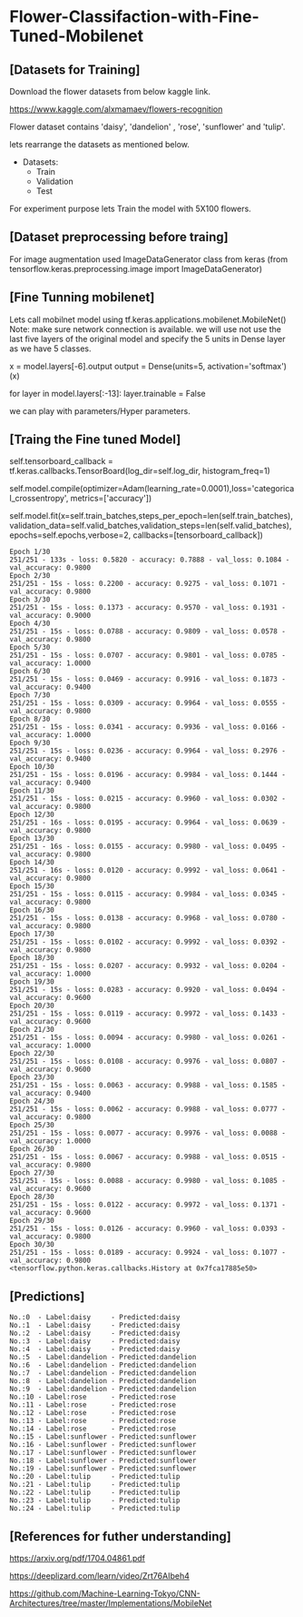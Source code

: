 # Flower-Classifaction-with-Fine-Tuned-Mobilenet

## [Datasets for Training]
Download  the flower datasets from below kaggle link.

https://www.kaggle.com/alxmamaev/flowers-recognition

Flower dataset contains 'daisy', 'dandelion' , 'rose', 'sunflower' and 'tulip'.

lets rearrange the datasets as mentioned below.

* Datasets:
	* Train
	* Validation
	* Test

For experiment purpose lets Train the model with 5X100 flowers.

## [Dataset preprocessing before traing]
For image augmentation used ImageDataGenerator class from keras (from tensorflow.keras.preprocessing.image import ImageDataGenerator)

## [Fine Tunning mobilenet]
Lets call mobilnet model using tf.keras.applications.mobilenet.MobileNet()
Note: make sure network connection is available.
we will use not use the last five layers of the original model and specify the 5 units in Dense layer as we have 5 classes.

x = model.layers[-6].output
output = Dense(units=5, activation='softmax')(x)

for layer in model.layers[:-13]:
    layer.trainable = False

we can  play with parameters/Hyper parameters.

## [Traing the Fine tuned Model]

self.tensorboard_callback = tf.keras.callbacks.TensorBoard(log_dir=self.log_dir, histogram_freq=1)

self.model.compile(optimizer=Adam(learning_rate=0.0001),loss='categorical_crossentropy', metrics=['accuracy'])

self.model.fit(x=self.train_batches,steps_per_epoch=len(self.train_batches),validation_data=self.valid_batches,validation_steps=len(self.valid_batches),epochs=self.epochs,verbose=2, callbacks=[tensorboard_callback])

```
Epoch 1/30
251/251 - 133s - loss: 0.5820 - accuracy: 0.7888 - val_loss: 0.1084 - val_accuracy: 0.9800
Epoch 2/30
251/251 - 15s - loss: 0.2200 - accuracy: 0.9275 - val_loss: 0.1071 - val_accuracy: 0.9800
Epoch 3/30
251/251 - 15s - loss: 0.1373 - accuracy: 0.9570 - val_loss: 0.1931 - val_accuracy: 0.9000
Epoch 4/30
251/251 - 15s - loss: 0.0788 - accuracy: 0.9809 - val_loss: 0.0578 - val_accuracy: 0.9800
Epoch 5/30
251/251 - 15s - loss: 0.0707 - accuracy: 0.9801 - val_loss: 0.0785 - val_accuracy: 1.0000
Epoch 6/30
251/251 - 15s - loss: 0.0469 - accuracy: 0.9916 - val_loss: 0.1873 - val_accuracy: 0.9400
Epoch 7/30
251/251 - 15s - loss: 0.0309 - accuracy: 0.9964 - val_loss: 0.0555 - val_accuracy: 0.9800
Epoch 8/30
251/251 - 15s - loss: 0.0341 - accuracy: 0.9936 - val_loss: 0.0166 - val_accuracy: 1.0000
Epoch 9/30
251/251 - 15s - loss: 0.0236 - accuracy: 0.9964 - val_loss: 0.2976 - val_accuracy: 0.9400
Epoch 10/30
251/251 - 15s - loss: 0.0196 - accuracy: 0.9984 - val_loss: 0.1444 - val_accuracy: 0.9400
Epoch 11/30
251/251 - 15s - loss: 0.0215 - accuracy: 0.9960 - val_loss: 0.0302 - val_accuracy: 0.9800
Epoch 12/30
251/251 - 16s - loss: 0.0195 - accuracy: 0.9964 - val_loss: 0.0639 - val_accuracy: 0.9800
Epoch 13/30
251/251 - 16s - loss: 0.0155 - accuracy: 0.9980 - val_loss: 0.0495 - val_accuracy: 0.9800
Epoch 14/30
251/251 - 16s - loss: 0.0120 - accuracy: 0.9992 - val_loss: 0.0641 - val_accuracy: 0.9800
Epoch 15/30
251/251 - 15s - loss: 0.0115 - accuracy: 0.9984 - val_loss: 0.0345 - val_accuracy: 0.9800
Epoch 16/30
251/251 - 15s - loss: 0.0138 - accuracy: 0.9968 - val_loss: 0.0780 - val_accuracy: 0.9800
Epoch 17/30
251/251 - 15s - loss: 0.0102 - accuracy: 0.9992 - val_loss: 0.0392 - val_accuracy: 0.9800
Epoch 18/30
251/251 - 15s - loss: 0.0207 - accuracy: 0.9932 - val_loss: 0.0204 - val_accuracy: 1.0000
Epoch 19/30
251/251 - 15s - loss: 0.0283 - accuracy: 0.9920 - val_loss: 0.0494 - val_accuracy: 0.9600
Epoch 20/30
251/251 - 15s - loss: 0.0119 - accuracy: 0.9972 - val_loss: 0.1433 - val_accuracy: 0.9600
Epoch 21/30
251/251 - 15s - loss: 0.0094 - accuracy: 0.9980 - val_loss: 0.0261 - val_accuracy: 1.0000
Epoch 22/30
251/251 - 15s - loss: 0.0108 - accuracy: 0.9976 - val_loss: 0.0807 - val_accuracy: 0.9600
Epoch 23/30
251/251 - 15s - loss: 0.0063 - accuracy: 0.9988 - val_loss: 0.1585 - val_accuracy: 0.9400
Epoch 24/30
251/251 - 15s - loss: 0.0062 - accuracy: 0.9988 - val_loss: 0.0777 - val_accuracy: 0.9800
Epoch 25/30
251/251 - 15s - loss: 0.0077 - accuracy: 0.9976 - val_loss: 0.0088 - val_accuracy: 1.0000
Epoch 26/30
251/251 - 15s - loss: 0.0067 - accuracy: 0.9988 - val_loss: 0.0515 - val_accuracy: 0.9800
Epoch 27/30
251/251 - 15s - loss: 0.0088 - accuracy: 0.9980 - val_loss: 0.1085 - val_accuracy: 0.9600
Epoch 28/30
251/251 - 15s - loss: 0.0122 - accuracy: 0.9972 - val_loss: 0.1371 - val_accuracy: 0.9600
Epoch 29/30
251/251 - 15s - loss: 0.0126 - accuracy: 0.9960 - val_loss: 0.0393 - val_accuracy: 0.9800
Epoch 30/30
251/251 - 15s - loss: 0.0189 - accuracy: 0.9924 - val_loss: 0.1077 - val_accuracy: 0.9800
<tensorflow.python.keras.callbacks.History at 0x7fca17885e50>
```
## [Predictions]
```
No.:0  - Label:daisy     - Predicted:daisy
No.:1  - Label:daisy     - Predicted:daisy
No.:2  - Label:daisy     - Predicted:daisy
No.:3  - Label:daisy     - Predicted:daisy
No.:4  - Label:daisy     - Predicted:daisy
No.:5  - Label:dandelion - Predicted:dandelion
No.:6  - Label:dandelion - Predicted:dandelion
No.:7  - Label:dandelion - Predicted:dandelion
No.:8  - Label:dandelion - Predicted:dandelion
No.:9  - Label:dandelion - Predicted:dandelion
No.:10 - Label:rose      - Predicted:rose
No.:11 - Label:rose      - Predicted:rose
No.:12 - Label:rose      - Predicted:rose
No.:13 - Label:rose      - Predicted:rose
No.:14 - Label:rose      - Predicted:rose
No.:15 - Label:sunflower - Predicted:sunflower
No.:16 - Label:sunflower - Predicted:sunflower
No.:17 - Label:sunflower - Predicted:sunflower
No.:18 - Label:sunflower - Predicted:sunflower
No.:19 - Label:sunflower - Predicted:sunflower
No.:20 - Label:tulip     - Predicted:tulip
No.:21 - Label:tulip     - Predicted:tulip
No.:22 - Label:tulip     - Predicted:tulip
No.:23 - Label:tulip     - Predicted:tulip
No.:24 - Label:tulip     - Predicted:tulip
```
## [References for futher understanding]
https://arxiv.org/pdf/1704.04861.pdf

https://deeplizard.com/learn/video/Zrt76AIbeh4

https://github.com/Machine-Learning-Tokyo/CNN-Architectures/tree/master/Implementations/MobileNet

